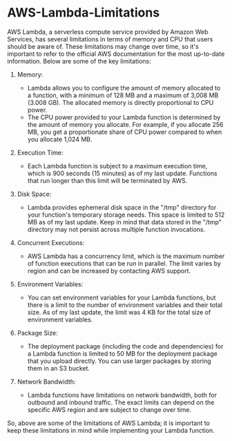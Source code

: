 # AWS-Lambda-Limitations

AWS Lambda, a serverless compute service provided by Amazon Web Services, has several limitations in terms of memory and CPU that users should be aware of. These limitations may change over time, so it's important to refer to the official AWS documentation for the most up-to-date information. Below are some of the key limitations:

1.  Memory:
    
    *   Lambda allows you to configure the amount of memory allocated to a function, with a minimum of 128 MB and a maximum of 3,008 MB (3.008 GB). The allocated memory is directly proportional to CPU power.
    *   The CPU power provided to your Lambda function is determined by the amount of memory you allocate. For example, if you allocate 256 MB, you get a proportionate share of CPU power compared to when you allocate 1,024 MB.
2.  Execution Time:
    
    *   Each Lambda function is subject to a maximum execution time, which is 900 seconds (15 minutes) as of my last update. Functions that run longer than this limit will be terminated by AWS.
3.  Disk Space:
    
    *   Lambda provides ephemeral disk space in the "/tmp" directory for your function's temporary storage needs. This space is limited to 512 MB as of my last update. Keep in mind that data stored in the "/tmp" directory may not persist across multiple function invocations.
4.  Concurrent Executions:
    
    *   AWS Lambda has a concurrency limit, which is the maximum number of function executions that can be run in parallel. The limit varies by region and can be increased by contacting AWS support.
5.  Environment Variables:
    
    *   You can set environment variables for your Lambda functions, but there is a limit to the number of environment variables and their total size. As of my last update, the limit was 4 KB for the total size of environment variables.
6.  Package Size:
    
    *   The deployment package (including the code and dependencies) for a Lambda function is limited to 50 MB for the deployment package that you upload directly. You can use larger packages by storing them in an S3 bucket.
7.  Network Bandwidth:
    
    *   Lambda functions have limitations on network bandwidth, both for outbound and inbound traffic. The exact limits can depend on the specific AWS region and are subject to change over time.

So, above are some of the limitations of AWS Lambda; it is important to keep these limitations in mind while implementing your Lambda function.
